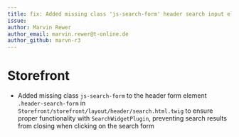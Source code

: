 ```yaml
---
title: fix: Added missing class 'js-search-form' header search input element
issue: 
author: Marvin Rewer
author_email: marvin.rewer@t-online.de
author_github: marvn-r3
---
```

# Storefront
* Added missing class `js-search-form` to the header form element `.header-search-form` in `Storefront/storefront/layout/header/search.html.twig` to ensure proper functionality with `SearchWidgetPlugin`, preventing search results from closing when clicking on the search form
